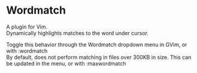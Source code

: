 # Wordmatch
A plugin for Vim.    
Dynamically highlights matches to the word under cursor.     
    
Toggle this behavior through the Wordmatch dropdown menu in GVim, or with :wordmatch    
By default, does not perform matching in files over 300KB in size. This can be updated in the menu, or with :maxwordmatch
